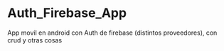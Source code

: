 # Auth_Firebase_App
App movil en android con Auth de firebase (distintos proveedores), con crud y otras cosas
